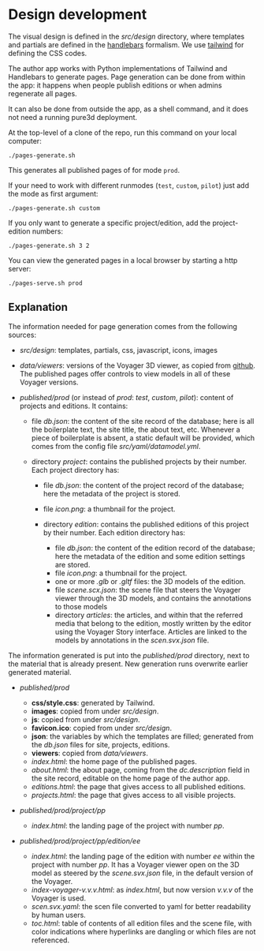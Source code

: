 # Design development

The visual design is defined in the *src/design* directory, where templates and partials
are defined in the [handlebars](https://handlebarsjs.com) formalism.
We use [tailwind](https://tailwindcss.com) for defining the CSS codes.

The author app works with Python implementations of Tailwind and Handlebars to generate
pages. Page generation can be done from within the app: it happens when people
publish editions or when admins regenerate all pages.

It can also be done from outside the app, as a shell command, and it does not need
a running pure3d deployment.

At the top-level of a clone of the repo, run this command on your local computer:

```
./pages-generate.sh
```

This generates all published pages of for mode `prod`.

If your need to work with different runmodes (`test`, `custom`, `pilot`) just
add the mode as first argument:

```
./pages-generate.sh custom
```

If you only want to generate a specific project/edition, add the
project-edition numbers:

```
./pages-generate.sh 3 2
```

You can view the generated pages in a local browser by starting a http server:

```
./pages-serve.sh prod
```

## Explanation

The information needed for page generation comes from the following sources:

*   *src/design*: templates, partials, css, javascript, icons, images 

*   *data/viewers*: versions of the Voyager 3D viewer, as copied from
    [github](https://github.com/Smithsonian/dpo-voyager/releases).
    The published pages offer controls to view models in all of these Voyager versions.

*   *published/prod* (or instead of *prod*: *test*, *custom*, *pilot*): content of
    projects and editions. It contains:

    *   file *db.json*: the content of the site record of the database; here is all
        the boilerplate text, the site title, the about text, etc. Whenever a piece
        of boilerplate is absent, a static default will be provided, which comes
        from the config file *src/yaml/datamodel.yml*.

    *   directory *project*: contains the published projects by their number.
        Each project directory has:

        *   file *db.json*: the content of the project record of the database; here the
            metadata of the project is stored.
        *   file *icon.png*: a thumbnail for the project.
        *   directory *edition*: contains the published editions of this project by their
            number. 
            Each edition directory has:

            *   file *db.json*: the content of the edition record of the database; here
                the metadata of the edition and some edition settings are stored.
            *   file *icon.png*: a thumbnail for the project.
            *   one or more *.glb* or *.gltf* files: the 3D models of the edition.
            *   file *scene.scx.json*: the scene file that steers the Voyager viewer
                through the 3D models, and contains the annotations to those models
            *   directory *articles*: the articles, and within that the referred media
                that belong to the edition, mostly written by the editor using the
                Voyager Story interface. Articles are linked to the models by
                annotations in the *scen.svx.json* file.

The information generated is put into the *published/prod* directory, next to the
material that is already present. New generation runs overwrite earlier
generated material.

*   *published/prod*

    *   **css/style.css**: generated by Tailwind. 
    *   **images**: copied from under *src/design*.
    *   **js**: copied from under *src/design*.
    *   **favicon.ico**: copied from under *src/design*.
    *   **json**: the variables by which the templates are filled; generated from the
        *db.json* files for site, projects, editions.
    *   **viewers**: copied from *data/viewers*.
    *   *index.html*: the home page of the published pages.
    *   *about.html*: the about page, coming from the *dc.description* field in the site
        record, editable on the home page of the author app.
    *   *editions.html*: the page that gives access to all published editions.
    *   *projects.html*: the page that gives access to all visible projects.

*   *published/prod/project/pp*

    *   *index.html*: the landing page of the project with number *pp*.

*   *published/prod/project/pp/edition/ee*

    *   *index.html*: the landing page of the edition with number *ee* within the
        project with number *pp*. It has a Voyager viewer open on the 3D model
        as steered by the *scene.svx.json* file, in the default version of the
        Voyager.
    *   *index-voyager-v.v.v.html*: as *index.html*, but now version *v.v.v* of the 
        Voyager is used.
    *   *scen.svx.yaml*: the scen file converted to yaml for better readability by human
        users.
    *   *toc.html*: table of contents of all edition files and the scene file,
        with color indications where hyperlinks are dangling or which files are not
        referenced.
